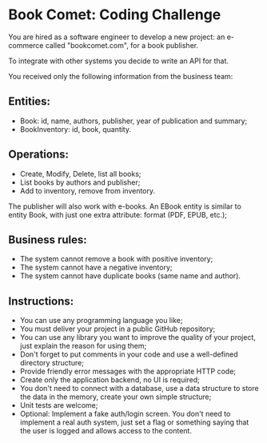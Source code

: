 # Book Comet: Coding Challenge

You are hired as a software engineer to develop a new project: an e-commerce called "bookcomet.com", for a book publisher.

To integrate with other systems you decide to write an API for that.

You received only the following information from the business team:

## Entities:
* Book: id, name, authors, publisher, year of publication and summary;
* BookInventory: id, book, quantity.
 
## Operations: 
* Create, Modify, Delete, list all books;
* List books by authors and publisher;
* Add to inventory, remove from inventory.

The publisher will also work with e-books. An EBook entity is similar to entity Book, with just one extra attribute: format (PDF, EPUB, etc.);

## Business rules:
* The system cannot remove a book with positive inventory;
* The system cannot have a negative inventory;
* The system cannot have duplicate books (same name and author).

## Instructions:
* You can use any programming language you like;
* You must deliver your project in a public GitHub repository;
* You can use any library you want to improve the quality of your project, just explain the reason for using them;
* Don't forget to put comments in your code and use a well-defined directory structure;
* Provide friendly error messages with the appropriate HTTP code;
* Create only the application backend, no UI is required;
* You don't need to connect with a database, use a data structure to store the data in the memory, create your own  simple structure;
* Unit tests are welcome;
* Optional: Implement a  fake auth/login screen. You don't need to implement a real auth system, just set a flag or something saying that the user is logged and allows access to the content.

